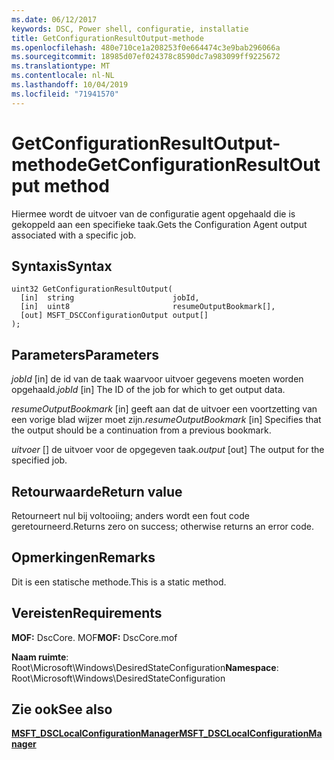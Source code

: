 ```yaml
---
ms.date: 06/12/2017
keywords: DSC, Power shell, configuratie, installatie
title: GetConfigurationResultOutput-methode
ms.openlocfilehash: 480e710ce1a208253f0e664474c3e9bab296066a
ms.sourcegitcommit: 18985d07ef024378c8590dc7a983099ff9225672
ms.translationtype: MT
ms.contentlocale: nl-NL
ms.lasthandoff: 10/04/2019
ms.locfileid: "71941570"
---
```

# <a name="getconfigurationresultoutput-method"></a><span data-ttu-id="d5f31-103">GetConfigurationResultOutput-methode</span><span class="sxs-lookup"><span data-stu-id="d5f31-103">GetConfigurationResultOutput method</span></span>

<span data-ttu-id="d5f31-104">Hiermee wordt de uitvoer van de configuratie agent opgehaald die is gekoppeld aan een specifieke taak.</span><span class="sxs-lookup"><span data-stu-id="d5f31-104">Gets the Configuration Agent output associated with a specific job.</span></span>

## <a name="syntax"></a><span data-ttu-id="d5f31-105">Syntaxis</span><span class="sxs-lookup"><span data-stu-id="d5f31-105">Syntax</span></span>

```mof
uint32 GetConfigurationResultOutput(
  [in]  string                      jobId,
  [in]  uint8                       resumeOutputBookmark[],
  [out] MSFT_DSCConfigurationOutput output[]
);
```

## <a name="parameters"></a><span data-ttu-id="d5f31-106">Parameters</span><span class="sxs-lookup"><span data-stu-id="d5f31-106">Parameters</span></span>

<span data-ttu-id="d5f31-107">*jobId* \[in\] de id van de taak waarvoor uitvoer gegevens moeten worden opgehaald.</span><span class="sxs-lookup"><span data-stu-id="d5f31-107">*jobId* \[in\] The ID of the job for which to get output data.</span></span>

<span data-ttu-id="d5f31-108">*resumeOutputBookmark* \[in\] geeft aan dat de uitvoer een voortzetting van een vorige blad wijzer moet zijn.</span><span class="sxs-lookup"><span data-stu-id="d5f31-108">*resumeOutputBookmark* \[in\] Specifies that the output should be a continuation from a previous bookmark.</span></span>

<span data-ttu-id="d5f31-109">*uitvoer* \[\] de uitvoer voor de opgegeven taak.</span><span class="sxs-lookup"><span data-stu-id="d5f31-109">*output* \[out\] The output for the specified job.</span></span>

## <a name="return-value"></a><span data-ttu-id="d5f31-110">Retourwaarde</span><span class="sxs-lookup"><span data-stu-id="d5f31-110">Return value</span></span>

<span data-ttu-id="d5f31-111">Retourneert nul bij voltooiing; anders wordt een fout code geretourneerd.</span><span class="sxs-lookup"><span data-stu-id="d5f31-111">Returns zero on success; otherwise returns an error code.</span></span>

## <a name="remarks"></a><span data-ttu-id="d5f31-112">Opmerkingen</span><span class="sxs-lookup"><span data-stu-id="d5f31-112">Remarks</span></span>

<span data-ttu-id="d5f31-113">Dit is een statische methode.</span><span class="sxs-lookup"><span data-stu-id="d5f31-113">This is a static method.</span></span>

## <a name="requirements"></a><span data-ttu-id="d5f31-114">Vereisten</span><span class="sxs-lookup"><span data-stu-id="d5f31-114">Requirements</span></span>

<span data-ttu-id="d5f31-115">**MOF:** DscCore. MOF</span><span class="sxs-lookup"><span data-stu-id="d5f31-115">**MOF:** DscCore.mof</span></span>

<span data-ttu-id="d5f31-116">**Naam ruimte**: Root\Microsoft\Windows\DesiredStateConfiguration</span><span class="sxs-lookup"><span data-stu-id="d5f31-116">**Namespace**: Root\Microsoft\Windows\DesiredStateConfiguration</span></span>

## <a name="see-also"></a><span data-ttu-id="d5f31-117">Zie ook</span><span class="sxs-lookup"><span data-stu-id="d5f31-117">See also</span></span>

[<span data-ttu-id="d5f31-118">**MSFT_DSCLocalConfigurationManager**</span><span class="sxs-lookup"><span data-stu-id="d5f31-118">**MSFT_DSCLocalConfigurationManager**</span></span>](msft-dsclocalconfigurationmanager.md)
